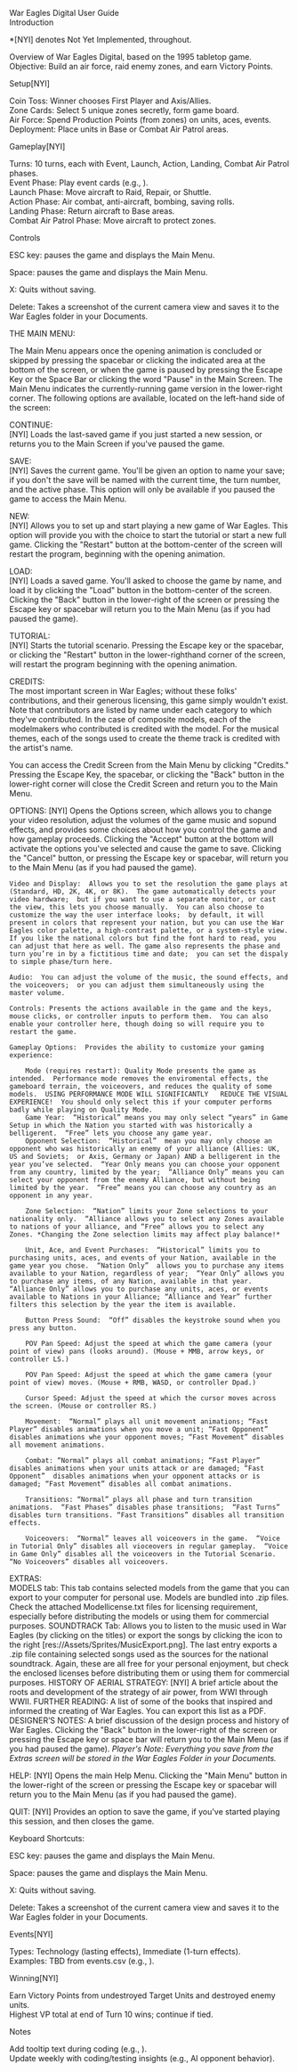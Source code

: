War Eagles Digital User Guide  
Introduction  

*[NYI] denotes Not Yet Implemented, throughout.  

Overview of War Eagles Digital, based on the 1995 tabletop game.  
Objective: Build an air force, raid enemy zones, and earn Victory Points.  

Setup[NYI]  

Coin Toss: Winner chooses First Player and Axis/Allies.  
Zone Cards: Select 5 unique zones secretly, form game board.  
Air Force: Spend Production Points (from zones) on units, aces, events.  
Deployment: Place units in Base or Combat Air Patrol areas.  

Gameplay[NYI]  

Turns: 10 turns, each with Event, Launch, Action, Landing, Combat Air Patrol phases.  
Event Phase: Play event cards (e.g., ).  
Launch Phase: Move aircraft to Raid, Repair, or Shuttle.  
Action Phase: Air combat, anti-aircraft, bombing, saving rolls.  
Landing Phase: Return aircraft to Base areas.  
Combat Air Patrol Phase: Move aircraft to protect zones.  

Controls  

ESC key: pauses the game and displays the Main Menu.  

Space: pauses the game and displays the Main Menu. 

X: Quits without saving. 

Delete: Takes a screenshot of the current camera view and saves it to the War Eagles folder in your Documents. 

THE MAIN MENU:  

The Main Menu appears once the opening animation is concluded or skipped by pressing the spacebar or clicking the indicated area at the bottom of the screen, or when the game is paused by pressing the Escape Key or the Space Bar or clicking the word "Pause" in the Main Screen.  The Main Menu indicates the currently-running game version in the lower-right corner.  The following options are available, located on the left-hand side of the screen:  

CONTINUE:   
[NYI] Loads the last-saved game if you just started a new session, or returns you to the Main Screen if you've paused the game.  

SAVE:    
[NYI] Saves the current game.  You'll be given an option to name your save;  if you don't the save will be named with the current time, the turn number, and the active phase.  This option will only be available if you paused the game to access the Main Menu.  

NEW:    
[NYI] Allows you to set up and start playing a new game of War Eagles.  This option will provide you with the choice to start the tutorial or start a new full game. Clicking the "Restart" button at the bottom-center of the screen will restart the program, beginning with the opening animation.   

LOAD:    
[NYI] Loads a saved game.  You'll asked to choose the game by name, and load it by clicking the "Load" button in the bottom-center of the screen.  Clicking the "Back" button in the lower-right of the screen or pressing the Escape key or spacebar will return you to the Main Menu (as if you had paused the game).    

TUTORIAL:   
[NYI] Starts the tutorial scenario.  Pressing the Escape key or the spacebar, or clicking the "Restart" button in the lower-righthand corner of the screen, will restart the program beginning with the opening animation.  

CREDITS:  
The most important screen in War Eagles;  without these folks' contributions, and their generous licensing, this game simply wouldn't exist.  Note that contributors are listed by name under each category to which they've contributed.  In the case of composite models, each of the modelmakers who contributed is credited with the model.  For the musical themes, each of the songs used to create the theme track is credited with the artist's name.  

You can access the Credit Screen from the Main Menu by clicking "Credits."  Pressing the Escape Key, the spacebar, or clicking the "Back" button in the lower-right corner will close the Credit Screen and return you to the Main Menu.  

OPTIONS:  [NYI] Opens the Options screen, which allows you to change your video resolution, adjust the volumes of the game music and sopund effects, and provides some choices about how you control the game and how gameplay proceeds.  Clicking the "Accept" button at the bottom will activate the options you've selected and cause the game to save. Clicking the "Cancel" button, or pressing the Escape key or spacebar, will return you to the Main Menu (as if you had paused the game).

	Video and Display:  Allows you to set the resolution the game plays at (Standard, HD, 2K, 4K, or 8K).  The game automatically detects your video hardware;  but if you want to use a separate monitor, or cast the view, this lets you choose manually.  You can also choose to customize the way the user interface looks;  by default, it will present in colors that represent your nation, but you can use the War Eagles color palette, a high-contrast palette, or a system-style view.  If you like the national colors but find the font hard to read, you can adjust that here as well. The game also represents the phase and turn you’re in by a fictitious time and date;  you can set the dispaly to simple phase/turn here. 

	Audio:  You can adjust the volume of the music, the sound effects, and the voiceovers;  or you can adjust them simultaneously using the master volume.

	Controls: Presents the actions available in the game and the keys, mouse clicks, or controller inputs to perform them.  You can also enable your controller here, though doing so will require you to restart the game.

	Gameplay Options:  Provides the ability to customize your gaming experience:

		Mode (requires restart): Quality Mode presents the game as intended.  Performance mode removes the enviromental effects, the gameboard terrain, the voiceovers, and reduces the quality of some models.  USING PERFORMANCE MODE WILL SIGNIFICANTLY   REDUCE THE VISUAL EXPERIENCE!  You should only select this if your computer performs badly while playing on Quality Mode.
		Game Year:  “Historical” means you may only select “years” in Game Setup in which the Nation you started with was historically a belligerent.  “Free” lets you choose any game year.
		Opponent Selection:  “Historical”  mean you may only choose an opponent who was historically an enemy of your alliance (Allies: UK, US and Soviets;  or Axis, Germany or Japan) AND a belligerent in the year you’ve selected.  “Year Only means you can choose your opponent from any country, limited by the year;  “Alliance Only” means you can select your opponent from the enemy Alliance, but without being limited by the year.  “Free” means you can choose any country as an opponent in any year.

		Zone Selection:  “Nation” limits your Zone selections to your nationality only.  “Alliance allows you to select any Zones available to nations of your alliance, and “Free” allows you to select any Zones. *Changing the Zone selection limits may affect play balance!*

		Unit, Ace, and Event Purchases:  “Historical” limits you to purchasing units, aces, and events of your Nation, available in the game year you chose.  “Nation Only”  allows you to purchase any items available to your Nation, regardless of year;  “Year Only” allows you to purchase any items, of any Nation, available in that year.  “Alliance Only” allows you to purchase any units, aces, or events available to Nations in your Alliance; “Alliance and Year” further filters this selection by the year the item is available.

		Button Press Sound:  “Off” disables the keystroke sound when you press any button.

		POV Pan Speed: Adjust the speed at which the game camera (your point of view) pans (looks around). (Mouse + MMB, arrow keys, or controller LS.)

		POV Pan Speed: Adjust the speed at which the game camera (your point of view) moves. (Mouse + RMB, WASD, or controller Dpad.)

		Cursor Speed: Adjust the speed at which the cursor moves across the screen. (Mouse or controller RS.)
		
		Movement:  “Normal” plays all unit movement animations; “Fast Player” disables animations when you move a unit; “Fast Opponent”  disables animations whe your opponent moves; “Fast Movement” disables all movement animations.

		Combat: “Normal” plays all combat animations; “Fast Player” disables animations when your units attack or are damaged; “Fast Opponent”  disables animations when your opponent attacks or is damaged; “Fast Movement” disables all combat animations.

		Transitions: “Normal” plays all phase and turn transition animations.  “Fast Phases” disables phase transitions;  “Fast Turns” disables turn transitions. “Fast Transitions” disables all transition effects.

		Voiceovers:  “Normal” leaves all voiceovers in the game.  “Voice in Tutorial Only” disables all vioceovers in regular gameplay.  “Voice in Game Only” disables all the voiceovers in the Tutorial Scenario. “No Voiceovers” disables all voiceovers.

	

	 
		

EXTRAS:   
MODELS tab: This tab contains selected models from the game that you can export to your computer for personal use. Models are bundled into .zip files.  Check the attached Modellicense.txt files for licensing requirement, especially before distributing the models or using them for commercial purposes. 
SOUNDTRACK Tab:  Allows you to listen to the music used in War Eagles (by clicking on the titles) or export the songs by clicking the icon to the right [res://Assets/Sprites/MusicExport.png]. The last entry exports a .zip file containing selected songs used as the sources for the national soundtrack. Again, these are all free for your personal enjoyment, but check the enclosed licenses before distributing them or using them for commercial purposes. 
HISTORY OF AERIAL STRATEGY: [NYI]  A brief article about the roots and development of the strategy of air power, from WWI through WWII. 
FURTHER READING: A list of some of the books that inspired and informed the creating of War Eagles.  You can export this list as a PDF. 
DESIGNER’S NOTES:  A brief discussion of the design process and history of War Eagles. 
Clicking the "Back" button in the lower-right of the screen or pressing the Escape key or space bar will return you to the Main Menu (as if you had paused the game). 
*Player's Note: Everything you save from the Extras screen will be stored in the War Eagles Folder in your Documents.* 

HELP: [NYI] Opens the main Help Menu. Clicking the "Main Menu" button in the lower-right of the screen or pressing the Escape key or spacebar will return you to the Main Menu (as if you had paused the game).  

QUIT: [NYI] Provides an option to save the game, if you've started playing this session, and then closes the game.  


Keyboard Shortcuts:  

ESC key: pauses the game and displays the Main Menu.  

Space: pauses the game and displays the Main Menu. 

X: Quits without saving. 

Delete: Takes a screenshot of the current camera view and saves it to the War Eagles folder in your Documents. 


Events[NYI]  

Types: Technology (lasting effects), Immediate (1-turn effects).  
Examples: TBD from events.csv (e.g., ).  

Winning[NYI]  

Earn Victory Points from undestroyed Target Units and destroyed enemy units.  
Highest VP total at end of Turn 10 wins; continue if tied.  

Notes  

Add tooltip text during coding (e.g., ).  
Update weekly with coding/testing insights (e.g., AI opponent behavior).  


